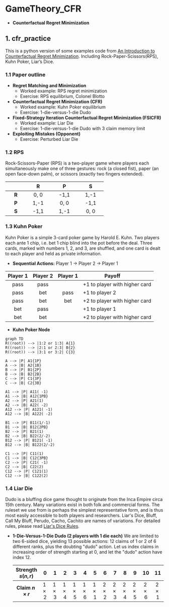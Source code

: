 # GameTheory_CFR

* **Counterfactual Regret Minimization**

## 1. cfr_practice

This is a python version of some examples code from [An Introduction to Counterfactual Regret Minimization](http://modelai.gettysburg.edu/2013/cfr/cfr.pdf). Including Rock-Paper-Scissors(RPS), Kuhn Poker, Liar’s Dice.

### 1.1 Paper outline

* **Regret Matching and Minimization**
  * Worked example: RPS regret minimization
  * Exercise: RPS equilibrium, Colonel Blotto
* **Counterfactual Regret Minimization (CFR)**
  * Worked example: Kuhn Poker equilibrium
  * Exercise: 1-die-versus-1-die Dudo
* **Fixed-Strategy Iteration Counterfactual Regret Minimization (FSICFR)**
  * Worked example: Liar Die
  * Exercise: 1-die-versus-1-die Dudo with 3 claim memory limit
* **Exploiting Mistakes (Opponent)**
  * Exercise: Perturbed Liar Die

### 1.2 RPS

Rock-Scissors-Paper (RPS) is a two-player game where players each simultaneously make one of three gestures: rock (a closed fist), paper (an open face-down palm), or scissors (exactly two fingers extended).

|      |   R  |   P  |   S  |
|:----:|:----:|:----:|:----:|
|&nbsp;&emsp;**R**&emsp;|&emsp;0, 0&emsp;|&emsp;-1,1&emsp;|&emsp;1,-1&emsp;|
|&nbsp;&emsp;**P**&emsp;|&emsp;1,-1&emsp;|&emsp;0, 0&emsp;|&emsp;-1,1&emsp;|
|&nbsp;&emsp;**S**&emsp;|&emsp;-1,1&emsp;|&emsp;1,-1&emsp;|&emsp;0, 0&emsp;|

### 1.3 Kuhn Poker

Kuhn Poker is a simple 3-card poker game by Harold E. Kuhn. Two players each ante 1 chip, i.e. bet 1 chip blind into the pot before the deal. Three cards, marked with numbers 1, 2, and 3, are shuffled, and one card is dealt to each player and held as private information.

* **Sequential Actions:** Player 1 $\rightarrow$ Player 2 $\rightarrow$ Player 1

|Player 1|Player 2|Player 1|&emsp;&emsp;&emsp;&emsp;&nbsp;Payoff|
|   :-:  |   :-:  |   :-:  |   :-   |
|pass|pass|    |+1 to player with higher card|
|pass|bet |pass|+1 to player 2               |
|pass|bet |bet |+2 to player with higher card|
|bet |pass|    |+1 to player 1               |
|bet |bet |    |+2 to player with higher card|

* **Kuhn Poker Node**

```mermaid
graph TD
R((root)) --> |1:2 or 1:3| A{1}
R((root)) --> |2:1 or 2:3| B{2}
R((root)) --> |3:1 or 3:2| C{3}

A --> |P| A1{1P}
A --> |B| A2{1B}
B --> |P| B1{2P}
B --> |B| B2{2B}
C --> |P| C1{3P}
C --> |B| C2{3B}

A1 --> |P| A11( -1)
A1 --> |B| A12{1PB}
A2 --> |P| A21(1)
A2 --> |B| A22( -2)
A12 --> |P| A121( -1)
A12 --> |B| A122( -2)

B1 --> |P| B11(1/-1)
B1 --> |B| B12{2PB}
B2 --> |P| B21(1)
B2 --> |B| B22(2/-2)
B12 --> |P| B121( -1)
B12 --> |B| B122(2/-2)

C1 --> |P| C11(1)
C1 --> |B| C12{3PB}
C2 --> |P| C21( -1)
C2 --> |B| C22(2)
C12 --> |P| C121(1)
C12 --> |B| C122(2)
```

### 1.4 Liar Die

Dudo is a bluffing dice game thought to originate from the Inca Empire circa 15th century. Many variations exist in both folk and commercial forms. The ruleset we use from is perhaps the simplest representative form, and is thus most easily accessible to both players and researchers. Liar's Dice, Bluff, Call My Bluff, Perudo, Cacho, Cachito are names of variations. For detailed rules, please read [Liar's Dice Rules](https://www.dicegamedepot.com/liars-dice-rules/).

* **1-Die-Versus-1-Die Dudo (2 players with 1 die each)**
We are limited to two 6-sided dice, yielding 13 possible actions: 12 claims of 1 or 2 of 6 different ranks, plus the doubting "dudo" action. Let us index claims in increasing order of strength starting at 0, and let the "dudo" action have index 12.

  <font size=2>

  |Strength $s(n,r)$| 0 | 1 | 2 | 3 | 4 | 5 | 6 | 7 | 8 | 9 | 10| 11|
  |       :-:       |:-:|:-:|:-:|:-:|:-:|:-:|:-:|:-:|:-:|:-:|:-:|:-:|
  |**Claim $n × r$**|$1×2$|$1×3$|$1×4$|$1×5$|$1×6$|$1×1$|$2×2$|$2×3$|$2×4$|$2×5$|$2×6$|$2×1$|
  </font>